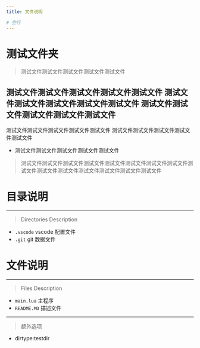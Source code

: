 ```yaml
---
title: 文件说明

# 空行
---
```

测试文件夹
============
>测试文件测试文件测试文件测试文件测试文件

测试文件测试文件测试文件测试文件测试文件
测试文件测试文件测试文件测试文件测试文件
测试文件测试文件测试文件测试文件测试文件
-------------
测试文件测试文件测试文件测试文件测试文件
测试文件测试文件测试文件测试文件测试文件


* 测试文件测试文件测试文件测试文件测试文件
>测试文件测试文件测试文件测试文件测试文件测试文件测试文件测试文件测试文件测试文件测试文件测试文件测试文件测试文件测试文件

# 目录说明
----- -
>Directories Description

* `.vscode` vscode 配置文件
* `.git` git 数据文件

# 文件说明
----- --
>Files Description

* `main.lua`  主程序
* `README.MD` 描述文件

----- ---
>额外选项
* dirtype:testdir